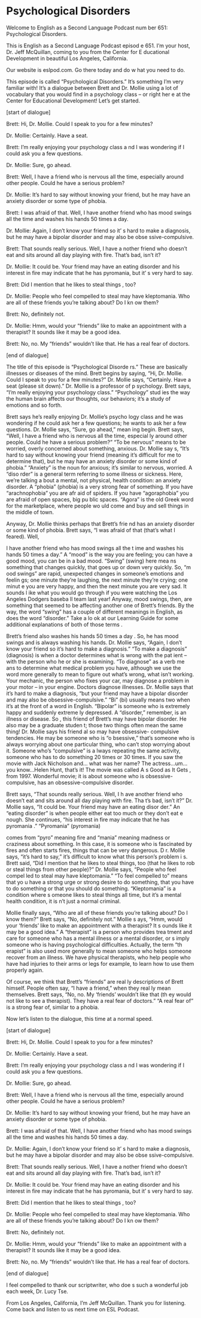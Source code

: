 # Psychological Disorders

Welcome to English as a Second Language Podcast num ber 651: Psychological Disorders.

This is English as a Second Language Podcast episod e 651.  I’m your host, Dr. Jeff McQuillan, coming to you from the Center for E ducational Development in beautiful Los Angeles, California.

Our website is eslpod.com.  Go there today and do w hat you need to do.

This episode is called “Psychological Disorders.”  It’s something I’m very familiar with!  It’s a dialogue between Brett and Dr. Mollie  using a lot of vocabulary that you would find in a psychology class – or right her e at the Center for Educational Development!  Let’s get started.

[start of dialogue]

Brett:  Hi, Dr. Mollie.  Could I speak to you for a  few minutes?

Dr. Mollie:  Certainly.  Have a seat.

Brett:  I’m really enjoying your psychology class a nd I was wondering if I could ask you a few questions.

Dr. Mollie:  Sure, go ahead.

Brett:  Well, I have a friend who is nervous all the time, especially around other people.  Could he have a serious problem?

Dr. Mollie:  It’s hard to say without knowing your friend, but he may have an anxiety disorder or some type of phobia.

Brett:  I was afraid of that.  Well, I have another  friend who has mood swings all the time and washes his hands 50 times a day.

Dr. Mollie:  Again, I don’t know your friend so it’ s hard to make a diagnosis, but he may have a bipolar disorder and may also be obse ssive-compulsive.

Brett:  That sounds really serious.  Well, I have a nother friend who doesn’t eat and sits around all day playing with fire.  That’s bad, isn’t it?

Dr. Mollie:  It could be.  Your friend may have an eating disorder and his interest in fire may indicate that he has pyromania, but it’ s very hard to say.

Brett:  Did I mention that he likes to steal things , too?

Dr. Mollie:  People who feel compelled to steal may  have kleptomania.  Who are all of these friends you’re talking about?  Do I kn ow them?

Brett:  No, definitely not.

Dr. Mollie:  Hmm, would your “friends” like to make  an appointment with a therapist?  It sounds like it may be a good idea.

Brett:  No, no.  My “friends” wouldn’t like that.  He has a real fear of doctors.

[end of dialogue]

The title of this episode is “Psychological Disorde rs.”  These are basically illnesses or diseases of the mind.  Brett begins by  saying, “Hi, Dr. Mollie.  Could I speak to you for a few minutes?”  Dr. Mollie says, “Certainly.  Have a seat (please sit down).”  Dr. Mollie is a professor of p sychology.  Brett says, “I’m really enjoying your psychology class.”  “Psychology” stud ies the way the human brain affects our thoughts, our behaviors; it’s a study of emotions and so forth.

Brett says he’s really enjoying Dr. Mollie’s psycho logy class and he was wondering if he could ask her a few questions; he wants to ask her a few questions.  Dr. Mollie says, “Sure, go ahead,” mean ing begin.  Brett says, “Well, I have a friend who is nervous all the time, especial ly around other people.  Could he have a serious problem?”  “To be nervous” means to be worried, overly concerned about something, anxious.  Dr. Mollie say s, “It’s hard to say without knowing your friend (meaning it’s difficult for me to determine that), but he may have an anxiety disorder or some kind of phobia.”  “Anxiety” is the noun for anxious; it’s similar to nervous, worried.  A “diso rder” is a general term referring to some illness or sickness.  Here, we’re talking a bout a mental, not physical, health condition: an anxiety disorder.  A “phobia” (phobia) is a very strong fear of something.  If you have “arachnophobia” you are afr aid of spiders.  If you have “agoraphobia” you are afraid of open spaces, big pu blic spaces.  “Agora” is the old Greek word for the marketplace, where people wo uld come and buy and sell things in the middle of town.

Anyway, Dr. Mollie thinks perhaps that Brett’s frie nd has an anxiety disorder or some kind of phobia.  Brett says, “I was afraid of that (that’s what I feared).  Well,

I have another friend who has mood swings all the t ime and washes his hands 50 times a day.”  A “mood” is the way you are feeling;  you can have a good mood, you can be in a bad mood.  “Swing” (swing) here mea ns something that changes quickly, that goes up or down very quickly.  So, “m ood swings” are rapid, unexpected changes in someone’s emotions and feelin gs; one minute they’re laughing, the next minute they’re crying; one minut e you are very happy, and then the next minute you are very sad.  It sounds l ike what you would go through if you were watching the Los Angeles Dodgers baseba ll team last year!  Anyway, mood swings, then, are something that seemed to be affecting another one of Brett’s friends.  By the way, the word “swing” has a couple of different meanings in English, as does the word “disorder.”  Take a lo ok at our Learning Guide for some additional explanations of both of those terms .

Brett’s friend also washes his hands 50 times a day .  So, he has mood swings and is always washing his hands.  Dr. Mollie says, “Again, I don’t know your friend so it’s hard to make a diagnosis.”  “To make  a diagnosis” (diagnosis) is when a doctor determines what is wrong with the pat ient – with the person who he or she is examining.  “To diagnose” as a verb me ans to determine what medical problem you have, although we use the word more generally to mean to figure out what’s wrong, what isn’t working.  Your mechanic, the person who fixes your car, may diagnose a problem in your motor – in  your engine.  Doctors diagnose illnesses.  Dr. Mollie says that it’s hard  to make a diagnosis, “but your friend may have a bipolar disorder and may also be obsessive-compulsive.”  “Bi” (bi) usually means two when it’s at the front of a word in English.  “Bipolar” is someone who is extremely happy and suddenly extreme ly depressed.  A “disorder,” remember, is an illness or disease.  So , this friend of Brett’s may have bipolar disorder.  He also may be a graduate studen t; those two things often mean the same thing!  Dr. Mollie says his friend al so may have obsessive- compulsive tendencies.  He may be someone who is “o bsessive,” that’s someone who is always worrying about one particular  thing, who can’t stop worrying about it.  Someone who’s “compulsive” is a lways repeating the same activity, someone who has to do something 20 times or 30 times.  If you saw the movie with Jack Nicholson and… what was her name?  The actress…um…you know…Helen Hunt, that’s it!  The movie was called A s Good as It Gets , from 1997.  Wonderful movie; it is about someone who is obsessive-compulsive, has an obsessive-compulsive disorder.

Brett says, “That sounds really serious.  Well, I h ave another friend who doesn’t eat and sits around all day playing with fire.  Tha t’s bad, isn’t it?”  Dr. Mollie says, “It could be.  Your friend may have an eating disor der.”  An “eating disorder” is when people either eat too much or they don’t eat e nough.  She continues, “his interest in fire may indicate that he has pyromania .”  “Pyromania” (pyromania)

comes from “pyro” meaning fire and “mania” meaning madness or craziness about something.  In this case, it is someone who is fascinated by fires and often starts fires, things that can be very dangerous.  D r. Mollie says, “it’s hard to say,” it’s difficult to know what this person’s problem i s.  Brett said, “Did I mention that he likes to steal things, too (that he likes to rob  or steal things from other people)?”  Dr. Mollie says, “People who feel compel led to steal may have kleptomania.”  “To feel compelled to” means that yo u have a strong urge or strong desire to do something, that you have to do something or that you should do something.  “Kleptomania” is a condition where s omeone likes to steal things all time, but it’s a mental health condition, it is n’t just a normal criminal.

Mollie finally says, “Who are all of these friends you’re talking about?  Do I know them?”  Brett says, “No, definitely not.”  Mollie s ays, “Hmm, would your ‘friends’ like to make an appointment with a therapist?  It s ounds like it may be a good idea.”  A “therapist” is a person who provides trea tment and care for someone who has a mental illness or a mental disorder, or s imply someone who is having psychological difficulties.  Actually, the term “th erapist” is also used more generally to mean someone who helps someone recover  from an illness.  We have physical therapists, who help people who have had injuries to their arms or legs for example, to learn how to use them properly  again.

Of course, we think that Brett’s “friends” are real ly descriptions of Brett himself. People often say, “I have a friend,” when they real ly mean themselves.  Brett says, “No, no.  My ‘friends’ wouldn’t like that (th ey would not like to see a therapist).  They have a real fear of doctors.”  “A  real fear of” is a strong fear of, similar to a phobia.

Now let’s listen to the dialogue, this time at a normal speed.

[start of dialogue]

Brett:  Hi, Dr. Mollie.  Could I speak to you for a  few minutes?

Dr. Mollie:  Certainly.  Have a seat.

Brett:  I’m really enjoying your psychology class a nd I was wondering if I could ask you a few questions.

Dr. Mollie:  Sure, go ahead.

Brett:  Well, I have a friend who is nervous all the time, especially around other people.  Could he have a serious problem?

 Dr. Mollie:  It’s hard to say without knowing your friend, but he may have an anxiety disorder or some type of phobia.

Brett:  I was afraid of that.  Well, I have another  friend who has mood swings all the time and washes his hands 50 times a day.

Dr. Mollie:  Again, I don’t know your friend so it’ s hard to make a diagnosis, but he may have a bipolar disorder and may also be obse ssive-compulsive.

Brett:  That sounds really serious.  Well, I have a nother friend who doesn’t eat and sits around all day playing with fire.  That’s bad, isn’t it?

Dr. Mollie:  It could be.  Your friend may have an eating disorder and his interest in fire may indicate that he has pyromania, but it’ s very hard to say.

Brett:  Did I mention that he likes to steal things , too?

Dr. Mollie:  People who feel compelled to steal may  have kleptomania.  Who are all of these friends you’re talking about?  Do I kn ow them?

Brett:  No, definitely not.

Dr. Mollie:  Hmm, would your “friends” like to make  an appointment with a therapist?  It sounds like it may be a good idea.

Brett:  No, no.  My “friends” wouldn’t like that.  He has a real fear of doctors.

[end of dialogue]

I feel compelled to thank our scriptwriter, who doe s such a wonderful job each week, Dr. Lucy Tse.

From Los Angeles, California, I’m Jeff McQuillan.  Thank you for listening.  Come back and listen to us next time on ESL Podcast.



